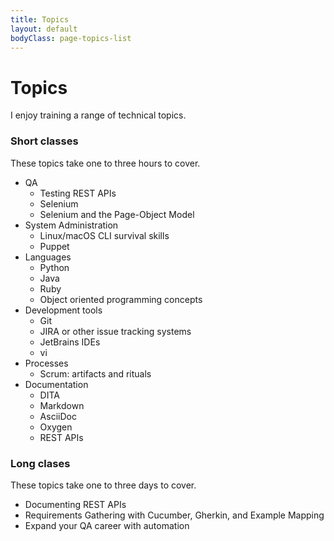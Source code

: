 ```yaml
---
title: Topics
layout: default
bodyClass: page-topics-list
---
```


# Topics

I enjoy training a range of technical topics.

### Short classes

These topics take one to three hours to cover.

+ QA
  + Testing REST APIs
  + Selenium
  + Selenium and the Page-Object Model
+ System Administration
  + Linux/macOS CLI survival skills
  + Puppet
+ Languages
  + Python
  + Java
  + Ruby
  + Object oriented programming concepts
+ Development tools
  + Git
  + JIRA or other issue tracking systems
  + JetBrains IDEs
  + vi
+ Processes
  + Scrum: artifacts and rituals
+ Documentation
  + DITA
  + Markdown
  + AsciiDoc
  + Oxygen
  + REST APIs

### Long clases

These topics take one to three days to cover.

+ Documenting REST APIs
+ Requirements Gathering with Cucumber, Gherkin, and Example Mapping
+ Expand your QA career with automation
